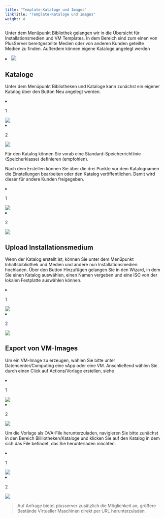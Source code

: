 ```yaml
---
title: "Template-Kataloge und Images"
linkTitle: "Template-Kataloge und Images"
weight: 4
---
```


<link rel="stylesheet" type="text/css" href="/de/docs/quickstart_guide/css/style.css">

Unter dem Menüpunkt Bibliothek gelangen wir in die Übersicht für Installationsmedien und VM Templates. In dem Bereich sind zum einen von PlusServer bereitgestellte Medien oder von anderen Kunden geteilte Medien zu finden. Außerdem können eigene Kataloge angelegt werden

<div class="img-effect">
  <li>
    <img src="/de/docs/quickstart_guide/images/template-kataloge_und_images/v-app_vorlagen.png">
  </li>
</div>

## Kataloge
Unter dem Menüpunkt Bibliotheken und Kataloge kann zunächst ein eigener Katalog über den Button Neu angelegt werden.

<div class="img-effect">
  <li>
    <p>1</p>
    <img src="/de/docs/quickstart_guide/images/template-kataloge_und_images/v-app_kataloge.png">
  </li>
  <li>
    <p>2</p>
    <img src="/de/docs/quickstart_guide/images/template-kataloge_und_images/neuer-v-app_katalog.png">
  </li>
</div>

Für den Katalog können Sie vorab eine Standard-Speicherrichtlinie (Speicherklasse) definieren (empfohlen).

Nach dem Erstellen können Sie über die drei Punkte vor dem Katalognamen die Einstellungen bearbeiten oder den Katalog veröffentlichen. Damit wird dieser für andere Kunden freigegeben.

<div class="img-effect">
  <li>
    <p>1</p>
    <img src="/de/docs/quickstart_guide/images/template-kataloge_und_images/kataloge_freigeben.png">
  </li>
  <li>
    <p>2</p>
    <img src="/de/docs/quickstart_guide/images/template-kataloge_und_images/kataloge_freigeben_mgmt.png">
  </li>
</div>

## Upload Installationsmedium

Wenn der Katalog erstellt ist, können Sie unter dem Menüpunkt Inhaltsbibliothek und Medien und andere nun Installationsmedien hochladen. Über den Button Hinzufügen gelangen Sie in den Wizard, in dem Sie einen Katalog auswählen, einen Namen vergeben und eine ISO von der lokalen Festplatte auswählen können.

<div class="img-effect">
  <li>
    <p>1</p>
    <img src="/de/docs/quickstart_guide/images/template-kataloge_und_images/medien_upload.png">
  </li>
  <li>
    <p>2</p>
    <img src="/de/docs/quickstart_guide/images/template-kataloge_und_images/medien_upload_hinzufügen.png">
  </li>
</div>

## Export von VM-Images

Um ein VM-Image zu erzeugen, wählen Sie bitte unter Datencenter/Computing eine vApp oder eine VM. Anschließend wählen Sie durch einen Click auf Actions/Vorlage erstellen, siehe

<div class="img-effect">
  <li>
    <p>1</p>
    <img src="/de/docs/quickstart_guide/images/template-kataloge_und_images/vorlage_erstellen_aus_vm.png">
  </li>
  <li>
    <p>2</p>
    <img src="/de/docs/quickstart_guide/images/template-kataloge_und_images/vorlage_erstellen_aus_vm_mgmt.png">
  </li>
</div>

Um die Vorlage als OVA-File herunterzuladen, navigieren Sie bitte zunächst in den Bereich Bililiotheken/Kataloge und klicken Sie auf den Katalog in dem sich das File befindet, das Sie herunterladen möchten.

<div class="img-effect">
  <li>
    <p>1</p>
    <img src="/de/docs/quickstart_guide/images/template-kataloge_und_images/mein-katalog.png">
  </li>
  <li>
    <p>2</p>
    <img src="/de/docs/quickstart_guide/images/template-kataloge_und_images/download_vorlage.png">
  </li>
</div>

> Auf Anfrage bietet plusserver zusätzlich die Möglichkeit an, größere Bestände Virtueller Maschinen direkt per URL herunterzuladen.


